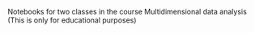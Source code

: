 Notebooks for two classes in the course Multidimensional data analysis (This is only for educational purposes)
